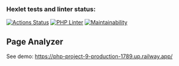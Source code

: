 ### Hexlet tests and linter status:
[![Actions Status](https://github.com/kaivladimirv/php-project-9/workflows/hexlet-check/badge.svg)](https://github.com/kaivladimirv/php-project-9/actions)
[![PHP Linter](https://github.com/kaivladimirv/php-project-9/actions/workflows/php-linter.yml/badge.svg)](https://github.com/kaivladimirv/php-project-9/actions/workflows/php-linter.yml)
[![Maintainability](https://api.codeclimate.com/v1/badges/05064af4a4dae39fbc78/maintainability)](https://codeclimate.com/github/kaivladimirv/php-project-9/maintainability)

## Page Analyzer
See demo: https://php-project-9-production-1789.up.railway.app/


